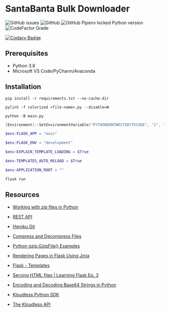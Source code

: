 # SantaBanta Bulk Downloader

![GitHub issues](https://img.shields.io/github/issues/shortthirdman/SantaBantaDownloader)
![GitHub](https://img.shields.io/github/license/shortthirdman/SantaBantaDownloader)
![GitHub Pipenv locked Python version](https://img.shields.io/github/pipenv/locked/python-version/shortthirdman/SantaBantaDownloader)
![CodeFactor Grade](https://img.shields.io/codefactor/grade/github/shortthirdman/SantaBantaDownloader)

[![Codacy Badge](https://app.codacy.com/project/badge/Grade/b94ba5aec0514b4f853416e0164a3b6a)](https://www.codacy.com/gh/shortthirdman/SantaBantaDownloader/dashboard?utm_source=github.com&amp;utm_medium=referral&amp;utm_content=shortthirdman/SantaBantaDownloader&amp;utm_campaign=Badge_Grade)

## Prerequisites

 * Python 3.8
 * Microsoft VS Code/PyCharm/Anaconda

## Installation

```shell
pip install -r requirements.txt --no-cache-dir

pylint -f colorized <file-name>.py --disable=W

python -B main.py
```

```powershell
[Environment]::SetEnvironmentVariable("PYTHONDONTWRITEBYTECODE", "1", "Machine")

$env:FLASK_APP = "main"

$env:FLASK_ENV = "development"

$env:EXPLAIN_TEMPLATE_LOADING = $True

$env:TEMPLATES_AUTO_RELOAD = $True

$env:APPLICATION_ROOT = ""

flask run
```

## Resources

* [Working with zip files in Python](https://www.geeksforgeeks.org/working-zip-files-python/)

* [REST API](https://santabanta-extractor.herokuapp.com/)

* [Heroku Git](https://git.heroku.com/santabanta-extractor.git)

* [Compress and Decompress Files](https://www.thepythoncode.com/article/compress-decompress-files-tarfile-python)

* [Python gzip.GzipFile() Examples](https://www.programcreek.com/python/example/252/gzip.GzipFile)

* [Rendering Pages in Flask Using Jinja](https://hackersandslackers.com/flask-jinja-templates/)

* [Flask - Templates](https://flask.palletsprojects.com/en/1.1.x/tutorial/templates/)

* [Serving HTML files | Learning Flask Ep. 3](https://pythonise.com/series/learning-flask/rendering-html-files-with-flask)

* [Encoding and Decoding Base64 Strings in Python](https://stackabuse.com/encoding-and-decoding-base64-strings-in-python/)

* [Kloudless Python SDK](https://github.com/Kloudless/kloudless-python)

* [The Kloudless API](https://developers.kloudless.com/docs/latest/core)
